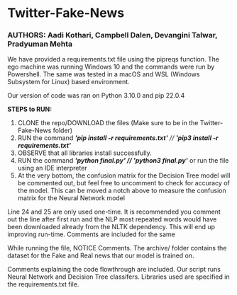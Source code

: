 # Twitter-Fake-News

### AUTHORS: Aadi Kothari, Campbell Dalen, Devangini Talwar, Pradyuman Mehta

We have provided a requirements.txt file using the pipreqs function. The ego machine was running Windows 10 and the commands were run by Powershell.
The same was tested in a macOS and WSL (Windows Subsystem for Linux) based environment.

Our version of code was ran on Python 3.10.0 and pip 22.0.4

**STEPS to RUN:**

1) CLONE the repo/DOWNLOAD the files (Make sure to be in the Twitter-Fake-News folder)
2) RUN the command _**'pip install -r requirements.txt'** // **'pip3 install -r requirements.txt'**_
3) OBSERVE that all libraries install successfully.
4) RUN the command _**'python final.py' // 'python3 final.py'**_ or run the file using an IDE interpreter
5) At the very bottom, the confusion matrix for the Decision Tree model will be commented out, but feel free to uncomment to check for accuracy of the model. This can be moved a notch above to measure the confusion matrix for the Neural Network model

Line 24 and 25 are only used one-time. It is recommended you comment out the line after first run and the NLP most repeated words would have been downloaded already from the NLTK dependency. This will end up improving run-time. Comments are included for the same

While running the file, NOTICE Comments. The archive/ folder contains the dataset for the Fake and Real news that our model is trained on.

Comments explaining the code flowthrough are included. Our script runs Neural Network and Decision Tree classifers. Libraries used are specified in the requirements.txt file.
